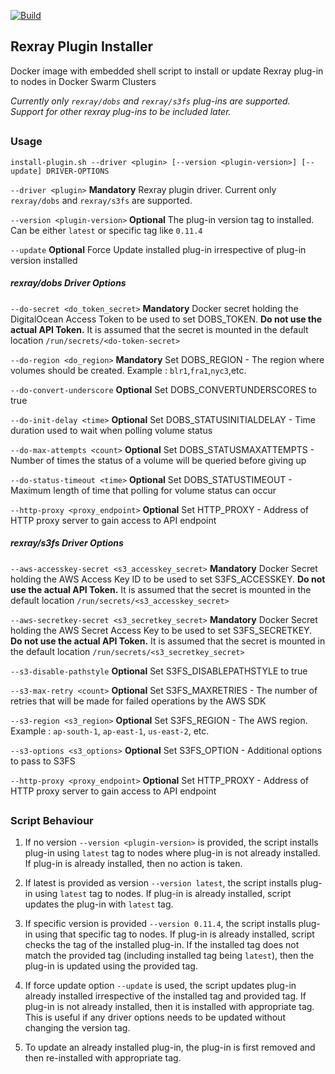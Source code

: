 [![Build](https://github.com/kaustavb12/rexray-plugin-installer/actions/workflows/docker-image.yml/badge.svg)](https://github.com/kaustavb12/rexray-plugin-installer/actions?query=workflow%3ABuild)

## Rexray Plugin Installer

Docker image with embedded shell script to install or update Rexray plug-in to nodes in Docker Swarm Clusters

*Currently only `rexray/dobs` and `rexray/s3fs` plug-ins are supported. Support for other rexray plug-ins to be included later.*

##

### Usage

```
install-plugin.sh --driver <plugin> [--version <plugin-version>] [--update] DRIVER-OPTIONS
```

`--driver <plugin>` **Mandatory** Rexray plugin driver. Current only `rexray/dobs` and `rexray/s3fs` are supported.

`--version <plugin-version>` **Optional** The plug-in version tag to installed. Can be either `latest` or specific tag like `0.11.4`

`--update` **Optional** Force Update installed plug-in irrespective of plug-in version installed

##### rexray/dobs Driver Options

`--do-secret <do_token_secret>` **Mandatory** Docker secret holding the DigitalOcean Access Token to be used to set DOBS_TOKEN. **Do not use the actual API Token.** It is assumed that the secret is mounted in the default location `/run/secrets/<do-token-secret>`

`--do-region <do_region>` **Mandatory** Set DOBS_REGION - The region where volumes should be created. Example : `blr1`,`fra1`,`nyc3`,etc.

`--do-convert-underscore` **Optional** Set DOBS_CONVERTUNDERSCORES to true

`--do-init-delay <time>` **Optional** Set DOBS_STATUSINITIALDELAY - Time duration used to wait when polling volume status

`--do-max-attempts <count>` **Optional** Set DOBS_STATUSMAXATTEMPTS - Number of times the status of a volume will be queried before giving up

`--do-status-timeout <time>` **Optional** Set DOBS_STATUSTIMEOUT - Maximum length of time that polling for volume status can occur

`--http-proxy <proxy_endpoint>` **Optional** Set HTTP_PROXY - Address of HTTP proxy server to gain access to API endpoint

##### rexray/s3fs Driver Options

`--aws-accesskey-secret <s3_accesskey_secret>` **Mandatory** Docker Secret holding the AWS Access Key ID to be used to set S3FS_ACCESSKEY. **Do not use the actual API Token.** It is assumed that the secret is mounted in the default location `/run/secrets/<s3_accesskey_secret>`

`--aws-secretkey-secret <s3_secretkey_secret>` **Mandatory** Docker Secret holding the AWS Secret Access Key to be used to set S3FS_SECRETKEY. **Do not use the actual API Token.** It is assumed that the secret is mounted in the default location `/run/secrets/<s3_secretkey_secret>`

`--s3-disable-pathstyle` **Optional** Set S3FS_DISABLEPATHSTYLE to true

`--s3-max-retry <count>` **Optional** Set S3FS_MAXRETRIES - The number of retries that will be made for failed operations by the AWS SDK

`--s3-region <s3_region>` **Optional** Set S3FS_REGION - The AWS region. Example : `ap-south-1`, `ap-east-1`, `us-east-2`, etc.

`--s3-options <s3_options>` **Optional** Set S3FS_OPTION - Additional options to pass to S3FS

`--http-proxy <proxy_endpoint>` **Optional** Set HTTP_PROXY - Address of HTTP proxy server to gain access to API endpoint

##

### Script Behaviour

1. If no version `--version <plugin-version>` is provided, the script installs plug-in using `latest` tag to nodes where plug-in is not already installed. If plug-in is already installed, then no action is taken.

2. If latest is provided as version `--version latest`, the script installs plug-in using `latest` tag to nodes. If plug-in is already installed, script updates the plug-in with `latest` tag.

3. If specific version is provided `--version 0.11.4`, the script installs plug-in using that specific tag to nodes. If plug-in is already installed, script checks the tag of the installed plug-in. If the installed tag does not match the provided tag (including installed tag being `latest`), then the plug-in is updated using the provided tag.

4. If force update option `--update` is used, the script updates plug-in already installed irrespective of the installed tag and provided tag. If plug-in is not already installed, then it is installed with appropriate tag. This is useful if any driver options needs to be updated without changing the version tag.

5. To update an already installed plug-in, the plug-in is first removed and then re-installed with appropriate tag.
